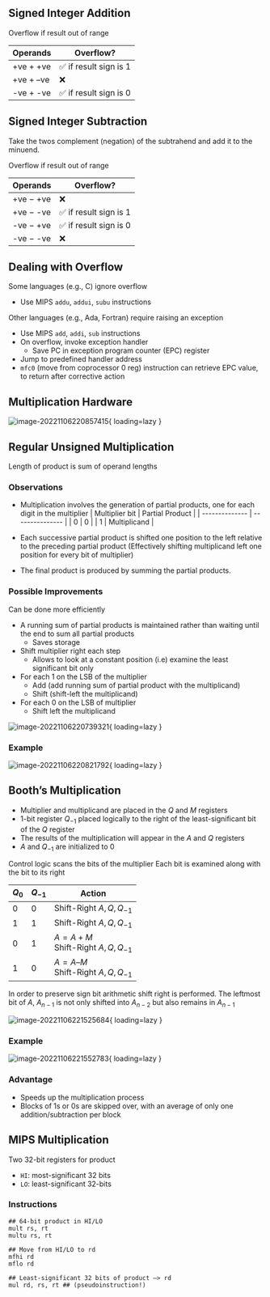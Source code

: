 ## Signed Integer Addition

Overflow if result out of range

| Operands    | Overflow?             |
| ----------- | --------------------- |
| +ve $+$ +ve | ✅ if result sign is 1 |
| +ve $+$ –ve | ❌                     |
| -ve $+$ -ve | ✅ if result sign is 0 |

## Signed Integer Subtraction

Take the twos complement (negation) of the subtrahend and add it to the minuend.

Overflow if result out of range

| Operands    | Overflow?             |
| ----------- | --------------------- |
| +ve $-$ +ve | ❌                     |
| +ve $-$ -ve | ✅ if result sign is 1 |
| -ve $-$ +ve | ✅ if result sign is 0 |
| -ve $-$ -ve | ❌                     |

## Dealing with Overflow

Some languages (e.g., C) ignore overflow

- Use MIPS `addu`, `addui`, `subu` instructions

Other languages (e.g., Ada, Fortran) require raising an exception

- Use MIPS `add`, `addi`, `sub` instructions
- On overflow, invoke exception handler
    - Save PC in exception program counter (EPC) register
- Jump to predefined handler address
- `mfc0` (move from coprocessor 0 reg) instruction can retrieve EPC value, to return after corrective action

## Multiplication Hardware

![image-20221106220857415](assets/image-20221106220857415.png){ loading=lazy }

## Regular Unsigned Multiplication

Length of product is sum of operand lengths

### Observations

- Multiplication involves the generation of partial products, one for each digit in the multiplier
  | Multiplier bit | Partial Product |
  | -------------- | --------------- |
  | 0              | 0               |
  | 1              | Multiplicand    |

- Each successive partial product is shifted one position to the left relative to the preceding partial product
  (Effectively shifting multiplicand left one position for every
  bit of multiplier)
  
- The final product is produced by summing the partial products.
### Possible Improvements

Can be done more efficiently

- A running sum of partial products is maintained rather
  than waiting until the end to sum all partial products
    - Saves storage
- Shift multiplier right each step
    - Allows to look at a constant position (i.e) examine the least
    significant bit only
- For each 1 on the LSB of the multiplier
    - Add (add running sum of partial product with the multiplicand)
    - Shift (shift-left the multiplicand)
- For each 0 on the LSB of multiplier
    - Shift left the multiplicand

![image-20221106220739321](assets/image-20221106220739321.png){ loading=lazy }

### Example

![image-20221106220821792](assets/image-20221106220821792.png){ loading=lazy }

## Booth’s Multiplication

- Multiplier and multiplicand are placed in the $Q$ and $M$ registers
- 1-bit register $Q_{-1}$ placed logically to the right of the least-significant bit of the $Q$ register
- The results of the multiplication will appear in the $A$ and $Q$ registers
- $A$ and $Q_{-1}$ are initialized to $0$

Control logic scans the bits of the multiplier
Each bit is examined along with the bit to its right

| $Q_0$ | $Q_{-1}$ | Action                                     |
| ----- | -------- | ------------------------------------------ |
| 0     | 0        | Shift-Right $A,Q, Q_{-1}$                  |
| 1     | 1        | Shift-Right $A,Q, Q_{-1}$                  |
| 0     | 1        | $A = A + M$<br />Shift-Right $A,Q, Q_{-1}$ |
| 1     | 0        | $A = A – M$<br />Shift-Right $A,Q, Q_{-1}$ |

In order to preserve sign bit arithmetic shift right is performed. The leftmost bit of $A$, $A_{n-1}$ is not only shifted into $A_{n-2}$ but also remains in $A_{n-1}$

![image-20221106221525684](assets/image-20221106221525684.png){ loading=lazy }

### Example

![image-20221106221552783](assets/image-20221106221552783.png){ loading=lazy }

### Advantage

- Speeds up the multiplication process
- Blocks of 1s or 0s are skipped over, with an average of only one addition/subtraction per block

## MIPS Multiplication

Two 32-bit registers for product

- `HI`: most-significant 32 bits
- `LO`: least-significant 32-bits

### Instructions

```assembly
## 64-bit product in HI/LO
mult rs, rt
multu rs, rt

## Move from HI/LO to rd
mfhi rd
mflo rd

## Least-significant 32 bits of product –> rd
mul rd, rs, rt ## (pseudoinstruction!)
```

